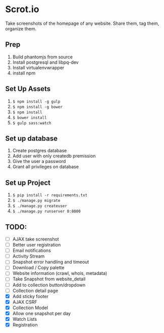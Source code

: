 # Scrot.io
Take screenshots of the homepage of any website. Share them, tag them, organize them.

## Prep
1. Build phantomjs from source
1. Install postgresql and libpq-dev
1. Install virtualenvwrapper
1. install npm

## Set Up Assets
1. `$ npm install -g gulp`
1. `$ npm install -g bower`
1. `$ npm install`
1. `$ bower install`
1. `$ gulp sass:watch`

## Set up database
1. Create postgres database
1. Add user with only createdb premission
1. Give the user a password
1. Grant all privileges on database

## Set up Project
1. `$ pip install -r requirements.txt`
1. `$ ./manage.py migrate`
1. `$ ./manage.py createuser`
1. `$ ./manage.py runserver 0:8000`

## TODO:
- [ ] AJAX take screenshot
- [ ] Better user registration
- [ ] Email notifications
- [ ] Activity Stream
- [ ] Snapshot error handling and timeout
- [ ] Download / Copy palette
- [ ] Website information (crawl, whois, metadata)
- [ ] Take Snapshot from website_detail
- [ ] Add to collection button/dropdown
- [ ] Collection detail page
- [x] Add sticky footer
- [x] AJAX CSRF
- [x] Collection Model
- [x] Allow one snapshot per day
- [x] Watch Lists
- [x] Registration
